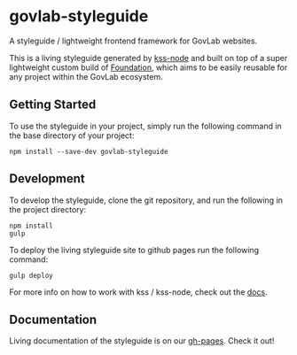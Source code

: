 # govlab-styleguide

A styleguide / lightweight frontend framework for GovLab websites.

This is a living styleguide generated by [kss-node](https://github.com/kss-node/kss-node) and built on top of a super lightweight custom build of [Foundation](http://foundation.zurb.com/), which aims to be easily reusable for any project within the GovLab ecosystem.

## Getting Started <a name="start"></a>

To use the styleguide in your project, simply run the following command in the base directory of your project:
```
npm install --save-dev govlab-styleguide
```

## Development <a name="dev"></a>

To develop the styleguide, clone the git repository, and run the following in the project directory:
```
npm install
gulp
```

To deploy the living styleguide site to github pages run the following command:
```
gulp deploy
```

For more info on how to work with kss / kss-node, check out the [docs](https://github.com/kss-node/kss-node).

## Documentation <a name="docs"></a>

Living documentation of the styleguide is on our [gh-pages](http://govlab.github.io/styleguide/). Check it out!